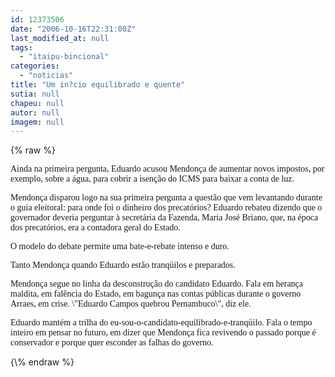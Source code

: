 ```yaml
---
id: 12373506
date: "2006-10-16T22:31:00Z"
last_modified_at: null
tags:
  - "itaipu-bincional"
categories:
  - "noticias"
title: "Um in?cio equilibrado e quente"
sutia: null
chapeu: null
autor: null
imagem: null
---
```

{\% raw %}
<p><P><FONT face=Verdana>Ainda na primeira pergunta, Eduardo acusou Mendonça de aumentar novos impostos, por exemplo, sobre a água, para cobrir a isenção do ICMS para baixar a conta de luz.</FONT></P></p>
<p><P><FONT face=Verdana>Mendonça disparou logo na sua primeira pergunta a questão que vem levantando durante o guia eleitoral: para onde foi o dinheiro dos precatórios? Eduardo rebateu dizendo que o governador deveria perguntar à secretária da Fazenda, Maria José Briano, que, na época dos precatórios, era a contadora geral do Estado.</FONT></P></p>
<p><P><FONT face=Verdana>O modelo do debate permite uma bate-e-rebate intenso e duro. </FONT></P></p>
<p><P><FONT face=Verdana>Tanto Mendonça quando Eduardo estão tranqüilos e preparados. </FONT></P></p>
<p><P><FONT face=Verdana>Mendonça segue no linha da desconstrução do candidato Eduardo. Fala em herança maldita, em falência do Estado, em bagunça nas contas públicas durante o governo Arraes, em crise. \"Eduardo Campos quebrou Pernambuco\", diz ele.</FONT></P></p>
<p><P><FONT face=Verdana>Eduardo mantém a trilha do eu-sou-o-candidato-equilibrado-e-tranqüilo. Fala o tempo inteiro em pensar no futuro, em dizer que Mendonça fica revivendo o passado porque é conservador e porque quer esconder as falhas do governo.</FONT></P> </p>
{\% endraw %}